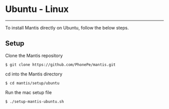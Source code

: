 # Ubuntu - Linux
---

To install Mantis directly on Ubuntu, follow the below steps. 

## Setup

Clone the Mantis repository 

```shell
$ git clone https://github.com/PhonePe/mantis.git
```

cd into the Mantis directory    

```shell
$ cd mantis/setup/ubuntu
```

Run the mac setup file

```shell
$ ./setup-mantis-ubuntu.sh
```